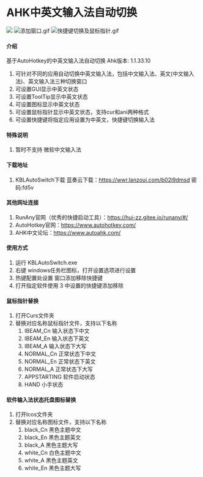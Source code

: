 # AHK中英文输入法自动切换

![](https://p1.meituan.net/dpgroup/b5e4b6cec6cf2d7f0e5c7695bbcae2624676333.gif)
![添加窗口.gif](https://p1.meituan.net/dpgroup/a9771bc5bfd008757ea649e195393ee91798805.gif)
![快捷键切换及鼠标指针.gif](https://p0.meituan.net/dpgroup/3eb68bdba0a5ea9bcaecaf4e85c2d33e1873722.gif)

#### 介绍

基于AutoHotkey的中英文输入法自动切换
Ahk版本: 1.1.33.10

1. 可针对不同的应用自动切换中英文输入法，包括中文输入法、英文(中文输入法)、英文输入法三种切换窗口
2. 可设置GUI显示中英文状态
3. 可设置ToolTip显示中英文状态
4. 可设置图标显示中英文状态
5. 可设置鼠标指针显示中英文状态，支持cur和ani两种格式
6. 可设置快捷键将指定应用设置为中英文，快捷键切换输入法

#### 特殊说明
1. 暂时不支持 微软中文输入法

#### 下载地址
1. KBLAutoSwitch下载
    蓝奏云下载：https://wwr.lanzoui.com/b02i9dmsd 密码:fd5v

#### 其他网址连接
1. RunAny官网（优秀的快捷启动工具）：https://hui-zz.gitee.io/runany/#/
2. AutoHotkey官网：https://www.autohotkey.com/
3. AHK中文论坛：https://www.autoahk.com/

#### 使用方式
1. 运行 KBLAutoSwitch.exe
2. 右键 windows任务栏图标，打开设置选项进行设置
3. 热键配置处设置 窗口添加移除快捷键
4. 打开指定软件使用 3 中设置的快捷键添加移除

#### 鼠标指针替换
1. 打开Curs文件夹
2. 替换对应名称鼠标指针文件，支持以下名称
    1. IBEAM_Cn     输入状态下中文
    2. IBEAM_En     输入状态下英文
    3. IBEAM_A      输入状态下大写
    4. NORMAL_Cn    正常状态下中文
    5. NORMAL_En    正常状态下英文
    6. NORMAL_A     正常状态下大写
    7. APPSTARTING  软件启动状态
    8. HAND         小手状态

#### 软件输入法状态托盘图标替换
1. 打开Icos文件夹
2. 替换对应名称图标文件，支持以下名称
    1. black_Cn     黑色主题中文
    1. black_En     黑色主题英文
    1. black_A      黑色主题大写
    1. white_Cn     白色主题中文
    1. white_A      黑色主题英文
    1. white_En     黑色主题大写


